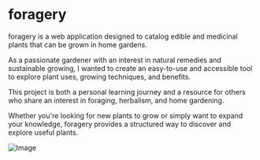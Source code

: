 # foragery

foragery is a web application designed to catalog edible and medicinal plants that can be grown in home gardens.

As a passionate gardener with an interest in natural remedies and sustainable growing, I wanted to create an easy-to-use and accessible tool to explore plant uses, growing techniques, and benefits.

This project is both a personal learning journey and a resource for others who share an interest in foraging, herbalism, and home gardening.

Whether you're looking for new plants to grow or simply want to expand your knowledge, foragery provides a structured way to discover and explore useful plants.

![Image](https://github.com/user-attachments/assets/e11c0c15-0179-41bf-bc13-8d18b8ffe2c3)